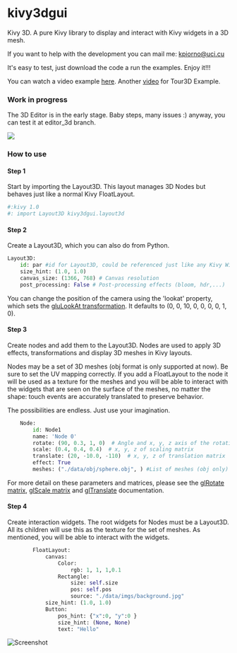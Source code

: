 # kivy3dgui

Kivy 3D. A pure Kivy library to display and interact with Kivy widgets in a 3D mesh.

If you want to help with the development you can mail me: kpiorno@uci.cu

It's easy to test, just download the code a run the examples. Enjoy it!!!

You can watch a video example [here](https://vimeo.com/127000600).
Another [video](https://vimeo.com/194306331) for Tour3D Example.
### Work in progress
The 3D Editor is in the early stage. Baby steps, many issues :) anyway, you can test it at editor_3d branch.

![](https://github.com/kpiorno/kivy3dgui/blob/master/screenshots/3DEditor.gif)

### How to use
#### Step 1

Start by importing the Layout3D. This layout manages 3D Nodes but behaves just
like a normal Kivy FloatLayout.

```python
#:kivy 1.0
#: import Layout3D kivy3dgui.layout3d
```
#### Step 2

Create a Layout3D, which you can also do from Python.

```python
Layout3D:
    id: par #id for Layout3D, could be referenced just like any Kivy Widget
    size_hint: (1.0, 1.0)
    canvas_size: (1366, 768) # Canvas resolution
    post_processing: False # Post-processing effects (bloom, hdr,...)
```

You can change the position of the camera using the 'lookat' property,
which sets the [gluLookAt transformation](https://www.opengl.org/sdk/docs/man2/xhtml/gluLookAt.xml).
It defaults to (0, 0, 10, 0, 0, 0, 0, 1, 0).


#### Step 3
Create nodes and add them to the Layout3D. Nodes are used to apply 3D
effects, transformations and display 3D meshes in Kivy layouts.

Nodes may be a set of 3D meshes (obj format is only supported at now). Be sure
to set the UV mapping correctly. If you add a FloatLayout to the node it will be
used as a texture for the meshes and you will be able to interact with
the widgets that are seen on the surface of the meshes, no matter the shape:
touch events are accurately translated to preserve behavior.

The possibilities are endless. Just use your imagination.

```python
    Node:
        id: Node1
        name: 'Node 0'
        rotate: (90, 0.3, 1, 0)  # Angle and x, y, z axis of the rotation matrix
        scale: (0.4, 0.4, 0.4)  # x, y, z of scaling matrix
        translate: (20, -10.0, -110)  # x, y, z of translation matrix
        effect: True
        meshes: ("./data/obj/sphere.obj", ) #List of meshes (obj only)
```
For more detail on these parameters and matrices, please see the
[glRotate matrix](https://www.opengl.org/sdk/docs/man2/xhtml/glRotate.xml),
[glScale matrix](https://www.opengl.org/sdk/docs/man2/xhtml/glScale.xml)
and [glTranslate](https://www.opengl.org/sdk/docs/man2/xhtml/glTranslate.xml)
documentation.

#### Step 4
Create interaction widgets.
The root widgets for Nodes must be a Layout3D. All its children will use this as
the texture for the set of meshes. As mentioned, you will be able to interact
with the widgets.

```python
        FloatLayout:
            canvas:
                Color:
                    rgb: 1, 1, 1,0.1
                Rectangle:
                    size: self.size
                    pos: self.pos
                    source: "./data/imgs/background.jpg"
            size_hint: (1.0, 1.0)
            Button:
                pos_hint: {"x":0, "y":0 }
                size_hint: (None, None)
                text: "Hello"

```
![Screenshot](https://github.com/kpiorno/kivy3dgui/blob/master/screenshots/screenshot1.jpg "Screenshot")
